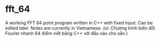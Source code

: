 fft_64
======

A working FFT 64 point program written in C++ with fixed input. Can be edited later. Notes are currently in Vietnamese.
(vi: Chương trình biến đổi Fourier nhanh 64 điểm viết bằng C++ với đầu vào cho sẵn.) 
